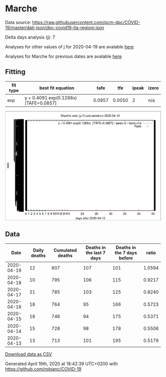 # Marche

Data source: https://raw.githubusercontent.com/pcm-dpc/COVID-19/master/dati-json/dpc-covid19-ita-regioni.json

Delta days analysis (j): 7

Analyses for other values of j for 2020-04-19 are avalable [here](../2020-04-19/README.md)

Analyses for Marche for previous dates are avalable [here](../README.md)

## Fitting 
|fit type|best fit equation|tafe|tfe|ipeak|izero|
|-------|-----|--------|------|---|---|
|exp|y = 0.4091 exp(0.1288x)  [TAFE=0.0857]|0.0857|0.0050|2|n/a|

![Plot](COVID-19_marche_j7_2020-04-19.png)

## Data
|Date|Daily deaths|Cumulated deaths|Deaths in the last 7 days|Deaths in the 7 days before|ratio|
|----|----------|-----------|-------|--------------------|-----|
|2020-04-19|12|807|107|101|1.0594|
|2020-04-18|10|795|106|115|0.9217|
|2020-04-17|21|785|103|125|0.8240|
|2020-04-16|18|764|95|166|0.5723|
|2020-04-15|18|746|94|175|0.5371|
|2020-04-14|15|728|98|178|0.5506|
|2020-04-13|13|713|101|195|0.5179|

[Download data as CSV](COVID-19_marche_j7_2020-04-19.csv)

Generated April 19th, 2020 at 18:42:39 UTC+0200 with https://github.com/robianc/COVID-19
